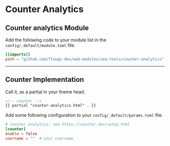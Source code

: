 # Counter Analytics

## Counter analytics Module

Add the following code to your module list in the `config/_default/module.toml` file.

```toml
[[imports]]
path = "github.com/flowqi-dev/web-modules/seo-tools/counter-analytics"
```

<hr>

## Counter Implementation

Call it, as a partial in your theme head.

```html
<!-- counter -->
{{ partial "counter-analytics.html" . }}
```

Add some following configuration to your `config/_default/params.toml` file.

```toml
# counter analytics: see https://counter.dev/setup.html
[counter]
enable = false
username = ""  # your username
```
